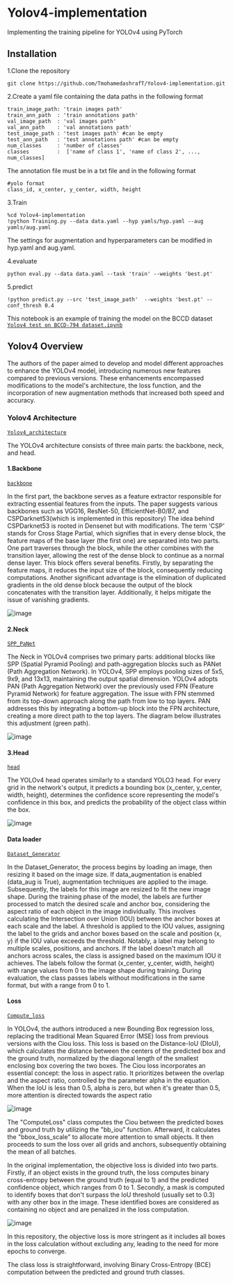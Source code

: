 # Yolov4-implementation
Implementing the training pipeline for YOLOv4 using PyTorch

## Installation
1.Clone the repository
```
git clone https://github.com/TmohamedashrafT/Yolov4-implementation.git
```
2.Create a yaml file containing the data paths in the following format
```
train_image_path: 'train images path'
train_ann_path  : 'train annotations path'
val_image_path  : 'val images path'
val_ann_path    : 'val annotations path'
test_image_path : 'test images path' #can be empty
test_ann_path   : 'test annotations path' #can be empty
num_classes     : 'number of classes'
classes         :  ['name of class 1', 'name of class 2', ..., num_classes]
```
The annotation file must be in a txt file and in the following format
```
#yolo format
class_id, x_center, y_center, width, height
```
3.Train
```
%cd Yolov4-implementation 
!python Training.py --data data.yaml --hyp yamls/hyp.yaml --aug yamls/aug.yaml
```
The settings for augmentation and hyperparameters can be modified in hyp.yaml and aug.yaml.

4.evaluate
```
python eval.py --data data.yaml --task 'train' --weights 'best.pt'
```
5.predict
```
!python predict.py --src 'test_image_path'  --weights 'best.pt' --conf_thresh 0.4
```
This notebook is an example of training the model on the BCCD dataset [`Yolov4 test on BCCD-794 dataset.ipynb`](https://github.com/TmohamedashrafT/Yolov4-implementation/blob/main/Yolov4%20test%20on%20BCCD-794%20dataset.ipynb)

## Yolov4 Overview
The authors of the paper aimed to develop and model different approaches to enhance the YOLOv4 model, introducing numerous new features compared to previous versions. These enhancements encompassed modifications to the model's architecture, the loss function, and the incorporation of new augmentation methods that increased both speed and accuracy.

### Yolov4 Architecture 
[`Yolov4_architecture`](https://github.com/TmohamedashrafT/Yolov4-implementation/tree/main/Yolov4_architecture)

The YOLOv4 architecture consists of three main parts: the backbone, neck, and head.
#### 1.Backbone
[`backbone`](https://github.com/TmohamedashrafT/Yolov4-implementation/blob/main/Yolov4_architecture/backbone.py)

In the first part, the backbone serves as a feature extractor responsible for extracting essential features from the inputs. The paper suggests various backbones such as VGG16, ResNet-50, EfficientNet-B0/B7, and CSPDarknet53(which is implemented in this repository)
The idea behind CSPDarknet53 is rooted in Densenet but with modifications. The term 'CSP' stands for Cross Stage Partial, which signifies that in every dense block, the feature maps of the base layer (the first one) are separated into two parts. One part traverses through the block, while the other combines with the transition layer, allowing the rest of the dense block to continue as a normal dense layer. This block offers several benefits. Firstly, by separating the feature maps, it reduces the input size of the block, consequently reducing computations. Another significant advantage is the elimination of duplicated gradients in the old dense block because the output of the block concatenates with the transition layer. Additionally, it helps mitigate the issue of vanishing gradients.

![image](https://github.com/TmohamedashrafT/Yolov4-implementation/blob/main/readme_imgs/CSPnet%20vs%20densenet2.png)
#### 2.Neck
[`SPP_PaNet`](https://github.com/TmohamedashrafT/Yolov4-implementation/blob/main/Yolov4_architecture/SPP_PaNet.py)

The Neck in YOLOv4 comprises two primary parts: additional blocks like SPP (Spatial Pyramid Pooling) and path-aggregation blocks such as PANet (Path Aggregation Network). In YOLOv4, SPP employs pooling sizes of 5x5, 9x9, and 13x13, maintaining the output spatial dimension. YOLOv4 adopts PAN (Path Aggregation Network) over the previously used FPN (Feature Pyramid Network) for feature aggregation. The issue with FPN stemmed from its top-down approach along the path from low to top layers. PAN addresses this by integrating a bottom-up block into the FPN architecture, creating a more direct path to the top layers. The diagram below illustrates this adjustment (green path).

![image](https://github.com/TmohamedashrafT/Yolov4-implementation/blob/main/readme_imgs/FPN%20vs%20PANet.webp)
#### 3.Head
[`head`](https://github.com/TmohamedashrafT/Yolov4-implementation/blob/main/Yolov4_architecture/head.py)

The YOLOv4 head operates similarly to a standard YOLO3 head. For every grid in the network's output, it predicts a bounding box (x_center, y_center, width, height), determines the confidence score representing the model's confidence in this box, and predicts the probability of the object class within the box.

![image](https://github.com/TmohamedashrafT/Yolov4-implementation/blob/main/readme_imgs/head.png)

#### Data loader
[`Dataset_Generator`](https://github.com/TmohamedashrafT/Yolov4-implementation/blob/main/Dataset_Generator.py)

In the Dataset_Generator, the process begins by loading an image, then resizing it based on the image size. If data_augmentation is enabled (data_aug is True), augmentation techniques are applied to the image. Subsequently, the labels for this image are resized to fit the new image shape. During the training phase of the model, the labels are further processed to match the desired scale and anchor box, considering the aspect ratio of each object in the image individually. This involves calculating the Intersection over Union (IOU) between the anchor boxes at each scale and the label. A threshold is applied to the IOU values, assigning the label to the grids and anchor boxes based on the scale and position (x, y) if the IOU value exceeds the threshold. Notably, a label may belong to multiple scales, positions, and anchors. If the label doesn't match all anchors across scales, the class is assigned based on the maximum IOU it achieves. The labels follow the format (x_center, y_center, width, height) with range values from 0 to the image shape during training. During evaluation, the class passes labels without modifications in the same format, but with a range from 0 to 1.

#### Loss
[`Compute_loss`](https://github.com/TmohamedashrafT/Yolov4-implementation/blob/main/Compute_loss.py)

In YOLOv4, the authors introduced a new Bounding Box regression loss, replacing the traditional Mean Squared Error (MSE) loss from previous versions with the Ciou loss. This loss is based on the Distance-IoU (DIoU), which calculates the distance between the centers of the predicted box and the ground truth, normalized by the diagonal length of the smallest enclosing box covering the two boxes. The Ciou loss incorporates an essential concept: the loss in aspect ratio. It prioritizes between the overlap and the aspect ratio, controlled by the parameter alpha in the equation. When the IoU is less than 0.5, alpha is zero, but when it's greater than 0.5, more attention is directed towards the aspect ratio

![image](https://github.com/TmohamedashrafT/Yolov4-implementation/blob/main/readme_imgs/CIOU.png)

The "ComputeLoss" class computes the Ciou between the predicted boxes and ground truth by utilizing the "bb_iou" function. Afterward, it calculates the "bbox_loss_scale" to allocate more attention to small objects. It then proceeds to sum the loss over all grids and anchors, subsequently obtaining the mean of all batches.

In the original implementation, the objective loss is divided into two parts. Firstly, if an object exists in the ground truth, the loss computes binary cross-entropy between the ground truth (equal to 1) and the predicted confidence object, which ranges from 0 to 1.
Secondly, a mask is computed to identify boxes that don't surpass the IoU threshold (usually set to 0.3) with any other box in the image. These identified boxes are considered as containing no object and are penalized in the loss computation.

![image](https://github.com/TmohamedashrafT/Yolov4-implementation/blob/main/readme_imgs/objective%20loss.png)

In this repository, the objective loss is more stringent as it includes all boxes in the loss calculation without excluding any, leading to the need for more epochs to converge.

The class loss is straightforward, involving Binary Cross-Entropy (BCE) computation between the predicted and ground truth classes.



























